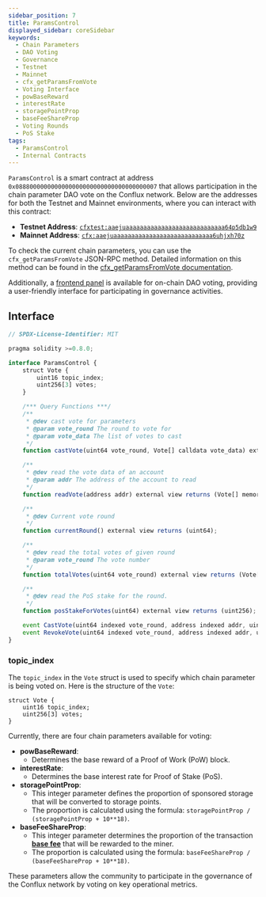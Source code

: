 ```yaml
---
sidebar_position: 7
title: ParamsControl
displayed_sidebar: coreSidebar
keywords:   
  - Chain Parameters
  - DAO Voting
  - Governance
  - Testnet
  - Mainnet
  - cfx_getParamsFromVote
  - Voting Interface
  - powBaseReward
  - interestRate
  - storagePointProp
  - baseFeeShareProp
  - Voting Rounds
  - PoS Stake
tags:
  - ParamsControl
  - Internal Contracts
---
```


`ParamsControl` is a smart contract at address `0x0888000000000000000000000000000000000007` that allows participation in the chain parameter DAO vote on the Conflux network. Below are the addresses for both the Testnet and Mainnet environments, where you can interact with this contract:

- **Testnet Address**: [`cfxtest:aaejuaaaaaaaaaaaaaaaaaaaaaaaaaaaa64p5db1w9`](https://testnet.confluxscan.io/address/cfxtest:aaejuaaaaaaaaaaaaaaaaaaaaaaaaaaaa64p5db1w9)
- **Mainnet Address**: [`cfx:aaejuaaaaaaaaaaaaaaaaaaaaaaaaaaaa6uhjxh70z`](https://confluxscan.io/address/cfx:aaejuaaaaaaaaaaaaaaaaaaaaaaaaaaaa6uhjxh70z)

To check the current chain parameters, you can use the `cfx_getParamsFromVote` JSON-RPC method. Detailed information on this method can be found in the [cfx_getParamsFromVote documentation](../../build/json-rpc/cfx-namespace.md#cfx_getparamsfromvote).

Additionally, a [frontend panel](https://confluxhub.io/governance/vote/onchain-dao-voting) is available for on-chain DAO voting, providing a user-friendly interface for participating in governance activities.

## Interface

```js
// SPDX-License-Identifier: MIT

pragma solidity >=0.8.0;

interface ParamsControl {
    struct Vote {
        uint16 topic_index;
        uint256[3] votes;
    }

    /*** Query Functions ***/
    /**
     * @dev cast vote for parameters
     * @param vote_round The round to vote for
     * @param vote_data The list of votes to cast
     */
    function castVote(uint64 vote_round, Vote[] calldata vote_data) external;

    /**
     * @dev read the vote data of an account
     * @param addr The address of the account to read
     */
    function readVote(address addr) external view returns (Vote[] memory);

    /**
     * @dev Current vote round
     */
    function currentRound() external view returns (uint64);

    /**
     * @dev read the total votes of given round
     * @param vote_round The vote number
     */
    function totalVotes(uint64 vote_round) external view returns (Vote[] memory);

    /**
     * @dev read the PoS stake for the round.
     */
    function posStakeForVotes(uint64) external view returns (uint256);

    event CastVote(uint64 indexed vote_round, address indexed addr, uint16 indexed topic_index, uint256[3] votes);
    event RevokeVote(uint64 indexed vote_round, address indexed addr, uint16 indexed topic_index, uint256[3] votes);
}
```

### topic_index

The `topic_index` in the `Vote` struct is used to specify which chain parameter is being voted on. Here is the structure of the `Vote`:

```solidity
struct Vote {
    uint16 topic_index;
    uint256[3] votes;
}
```

Currently, there are four chain parameters available for voting:

- **powBaseReward**:
  - Determines the base reward of a Proof of Work (PoW) block.
- **interestRate**:
  - Determines the base interest rate for Proof of Stake (PoS).
- **storagePointProp**:
  - This integer parameter defines the proportion of sponsored storage that will be converted to storage points.
  - The proportion is calculated using the formula: `storagePointProp / (storagePointProp + 10**18)`.
- **baseFeeShareProp**:
  - This integer parameter determines the proportion of the transaction [**base fee**](../../../general/conflux-basics/basefee.md) that will be rewarded to the miner.
  - The proportion is calculated using the formula: `baseFeeShareProp / (baseFeeShareProp + 10**18)`.

These parameters allow the community to participate in the governance of the Conflux network by voting on key operational metrics.
